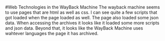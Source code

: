 #Web Technologies in the WayBack Machine
The wayback machine seems to use pages that are html as well as css. 
I can see quite a few scripts that got loaded when the page loaded as well. 
The page also loaded some json data. When accessing the archives it looks like it loaded some more scripts and json data. Beyond that, it looks like the WayBack Machine uses wahtever languages the page it has archived.
